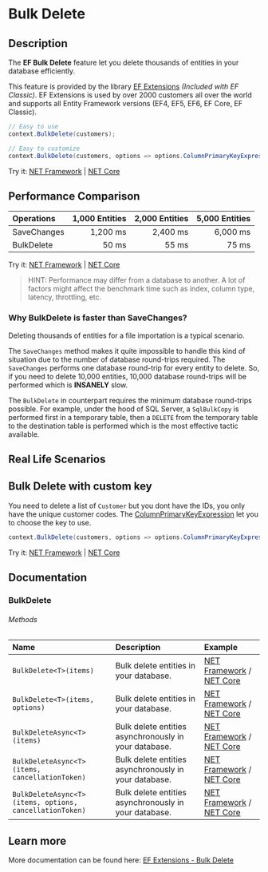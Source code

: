 # Bulk Delete

## Description
The **EF Bulk Delete** feature let you delete thousands of entities in your database efficiently.

This feature is provided by the library [EF Extensions](https://entityframework-extensions.net/bulk-delete) _(Included with EF Classic)_. EF Extensions is used by over 2000 customers all over the world and supports all Entity Framework versions (EF4, EF5, EF6, EF Core, EF Classic).

```csharp
// Easy to use
context.BulkDelete(customers);

// Easy to customize
context.BulkDelete(customers, options => options.ColumnPrimaryKeyExpression = customer => customer.Code);
```
Try it: [NET Framework](https://dotnetfiddle.net/vnq5Dw) | [NET Core](https://dotnetfiddle.net/UP8x9D)

## Performance Comparison

| Operations      | 1,000 Entities | 2,000 Entities | 5,000 Entities |
| :-------------- | -------------: | -------------: | -------------: |
| SaveChanges     | 1,200 ms       | 2,400 ms       | 6,000 ms       |
| BulkDelete      | 50 ms          | 55 ms          | 75 ms         |

Try it: [NET Framework](https://dotnetfiddle.net/BnBmqF) | [NET Core](https://dotnetfiddle.net/cKxsEq)

> HINT: Performance may differ from a database to another. A lot of factors might affect the benchmark time such as index, column type, latency, throttling, etc.

### Why BulkDelete is faster than SaveChanges?
Deleting thousands of entities for a file importation is a typical scenario.

The `SaveChanges` method makes it quite impossible to handle this kind of situation due to the number of database round-trips required. The `SaveChanges` performs one database round-trip for every entity to delete. So, if you need to delete 10,000 entities, 10,000 database round-trips will be performed which is **INSANELY** slow.

The `BulkDelete` in counterpart requires the minimum database round-trips possible. For example, under the hood of SQL Server, a `SqlBulkCopy` is performed first in a temporary table, then a `DELETE` from the temporary table to the destination table is performed which is the most effective tactic available.

## Real Life Scenarios

## Bulk Delete with custom key
You need to delete a list of `Customer` but you dont have the IDs, you only have the unique customer codes. The [ColumnPrimaryKeyExpression](https://entityframework-extensions.net/column#column-primary-key) let you to choose the key to use.

```csharp
context.BulkDelete(customers, options => options.ColumnPrimaryKeyExpression = customer => customer.Code);
```
Try it: [NET Framework](https://dotnetfiddle.net/cGvtjF) | [NET Core](https://dotnetfiddle.net/3uvfUv)

## Documentation

### BulkDelete

###### Methods

| Name | Description | Example |
| :--- | :---------- | :------ |
| `BulkDelete<T>(items)` | Bulk delete entities in your database. | [NET Framework](https://dotnetfiddle.net/3j4XQs) / [NET Core](https://dotnetfiddle.net/lk9xv9)|
| `BulkDelete<T>(items, options)` | Bulk delete entities in your database.  | [NET Framework](https://dotnetfiddle.net/zZH1fj) / [NET Core](https://dotnetfiddle.net/JVOA2l) |
| `BulkDeleteAsync<T>(items)` | Bulk delete entities asynchronously in your database. | [NET Framework](https://dotnetfiddle.net/ifGB5A) / [NET Core](https://dotnetfiddle.net/CjWATE) |
| `BulkDeleteAsync<T>(items, cancellationToken)` | Bulk delete entities asynchronously in your database. | [NET Framework](https://dotnetfiddle.net/dvLpqE) / [NET Core](https://dotnetfiddle.net/cJwS2R) |
| `BulkDeleteAsync<T>(items, options, cancellationToken)` | Bulk delete entities asynchronously in your database. | [NET Framework](https://dotnetfiddle.net/iUQ6Pi) / [NET Core](https://dotnetfiddle.net/33mbtS) |

## Learn more

More documentation can be found here: [EF Extensions - Bulk Delete](https://entityframework-extensions.net/bulk-delete)
